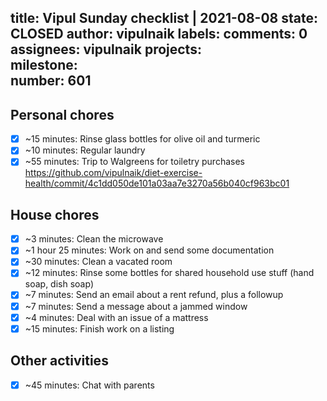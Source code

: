 title:	Vipul Sunday checklist | 2021-08-08
state:	CLOSED
author:	vipulnaik
labels:	
comments:	0
assignees:	vipulnaik
projects:	
milestone:	
number:	601
--
## Personal chores

- [x] ~15 minutes: Rinse glass bottles for olive oil and turmeric
- [x] ~10 minutes: Regular laundry 
- [x] ~55 minutes: Trip to Walgreens for toiletry purchases https://github.com/vipulnaik/diet-exercise-health/commit/4c1dd050de101a03aa7e3270a56b040cf963bc01
 
## House chores

- [x] ~3 minutes: Clean the microwave
- [x] ~1 hour 25 minutes: Work on and send some documentation
- [x] ~30 minutes: Clean a vacated room
- [x] ~12 minutes: Rinse some bottles for shared household use stuff (hand soap, dish soap)
- [x] ~7 minutes: Send an email about a rent refund, plus a followup
- [x] ~7 minutes: Send a message about a jammed window 
- [x] ~4 minutes: Deal with an issue of a mattress 
- [x] ~15 minutes: Finish work on a listing 

## Other activities

- [x] ~45 minutes: Chat with parents
